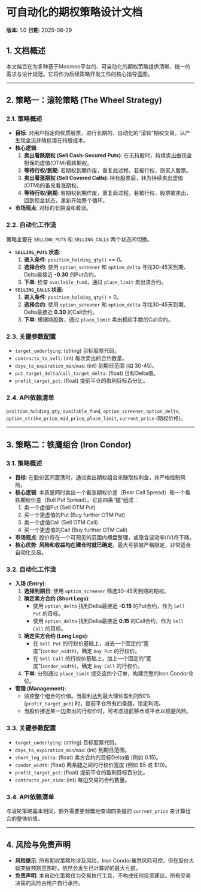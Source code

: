 # 可自动化的期权策略设计文档

**版本**: 1.0
**日期**: 2025-08-29

## 1. 文档概述

本文档旨在为多种基于Moomoo平台的、可自动化的期权策略提供清晰、统一的需求与设计规范。它将作为后续策略开发工作的核心指导蓝图。

---

## 2. 策略一：滚轮策略 (The Wheel Strategy)

### 2.1. 策略概述

*   **目标**: 对用户指定的优质股票，进行长期的、自动化的“滚轮”期权交易，以产生现金流并降低潜在持股成本。
*   **核心逻辑**: 
    1.  **卖出看跌期权 (Sell Cash-Secured Puts)**: 在无持股时，持续卖出由现金担保的虚值(OTM)看跌期权。
    2.  **等待行权/到期**: 若期权到期作废，重复此过程。若被行权，则买入股票。
    3.  **卖出看涨期权 (Sell Covered Calls)**: 持有股票后，转为持续卖出虚值(OTM)的备兑看涨期权。
    4.  **等待行权/到期**: 若期权到期作废，重复此过程。若被行权，股票被卖出，回到现金状态，重新开始整个循环。
*   **市场观点**: 对标的长期温和看涨。

### 2.2. 自动化工作流

策略主要在 `SELLING_PUTS` 和 `SELLING_CALLS` 两个状态间切换。

*   **`SELLING_PUTS` 状态**: 
    1.  **进入条件**: `position_holding_qty()` == 0。
    2.  **选择合约**: 使用 `option_screener` 和 `option_delta` 寻找30-45天到期、Delta最接近 **-0.30** 的Put合约。
    3.  **下单**: 检查 `available_fund`，通过 `place_limit` 卖出该合约。
*   **`SELLING_CALLS` 状态**: 
    1.  **进入条件**: `position_holding_qty()` > 0。
    2.  **选择合约**: 使用 `option_screener` 和 `option_delta` 寻找30-45天到期、Delta最接近 **0.30** 的Call合约。
    3.  **下单**: 根据持股数，通过 `place_limit` 卖出相应手数的Call合约。

### 2.3. 关键参数配置

*   `target_underlying`: (string) 目标股票代码。
*   `contracts_to_sell`: (int) 每次卖出的合约数量。
*   `days_to_expiration_min`/`max`: (int) 到期日范围 (如 30-45)。
*   `put_target_delta`/`call_target_delta`: (float) 目标Delta值。
*   `profit_target_pct`: (float) 提前平仓的盈利目标百分比。

### 2.4. API依赖清单

`position_holding_qty`, `available_fund`, `option_screener`, `option_delta`, `option_strike_price`, `mid_price`, `place_limit`, `current_price` (期权价格)。

---

## 3. 策略二：铁鹰组合 (Iron Condor)

### 3.1. 策略概述

*   **目标**: 在股价区间震荡时，通过卖出期权组合来赚取权利金，并严格控制风险。
*   **核心逻辑**: 本质是同时卖出一个看涨期权价差（Bear Call Spread）和一个看跌期权价差（Bull Put Spread）。它由四条“腿”组成：
    1.  卖一个虚值Put (Sell OTM Put)
    2.  买一个更虚值的Put (Buy further OTM Put)
    3.  卖一个虚值Call (Sell OTM Call)
    4.  买一个更虚值的Call (Buy further OTM Call)
*   **市场观点**: 股价将在一个可预见的范围内横盘整理，或隐含波动率(IV)将下降。
*   **核心优势**: **风险和收益均在建仓时就已确定**。最大亏损被严格限定，非常适合自动化交易。

### 3.2. 自动化工作流

*   **入场 (Entry)**:
    1.  **选择到期日**: 使用 `option_screener` 筛选30-45天到期的期权。
    2.  **确定卖方合约 (Short Legs)**: 
        *   使用 `option_delta` 找到Delta最接近 **-0.15** 的Put合约，作为 `Sell Put` 的目标。
        *   使用 `option_delta` 找到Delta最接近 **0.15** 的Call合约，作为 `Sell Call` 的目标。
    3.  **确定买方合约 (Long Legs)**: 
        *   在 `Sell Put` 的行权价基础上，减去一个固定的“宽度”(`condor_width`)，确定 `Buy Put` 的行权价。
        *   在 `Sell Call` 的行权价基础上，加上一个固定的“宽度”(`condor_width`)，确定 `Buy Call` 的行权价。
    4.  **下单**: 分别通过 `place_limit` 提交这四个订单，构建完整的Iron Condor仓位。
*   **管理 (Management)**:
    *   监控整个组合的价值。当盈利达到最大理论盈利的50% (`profit_target_pct`) 时，提前平仓所有四条腿，锁定利润。
    *   当股价接近某一边卖出的行权价时，可考虑提前移仓或平仓以规避风险。

### 3.3. 关键参数配置

*   `target_underlying`: (string) 目标股票代码。
*   `days_to_expiration_min`/`max`: (int) 到期日范围。
*   `short_leg_delta`: (float) 卖方合约的目标Delta值 (例如 0.15)。
*   `condor_width`: (float) 两条腿之间的行权价宽度 (例如 $5 或 $10)。
*   `profit_target_pct`: (float) 提前平仓的盈利目标百分比。
*   `contracts_per_side`: (int) 每边交易的合约数量。

### 3.4. API依赖清单

与滚轮策略基本相同，额外需要更频繁地查询四条腿的 `current_price` 来计算组合的整体价值。

---

## 4. 风险与免责声明

*   **风险提示**: 所有期权策略均涉及风险。Iron Condor虽然风险可控，但在股价大幅突破预期范围时，依然会发生已计算好的最大亏损。
*   **免责声明**: 本自动化策略仅为交易执行工具，不构成任何投资建议。所有交易决策的风险由用户自行承担。